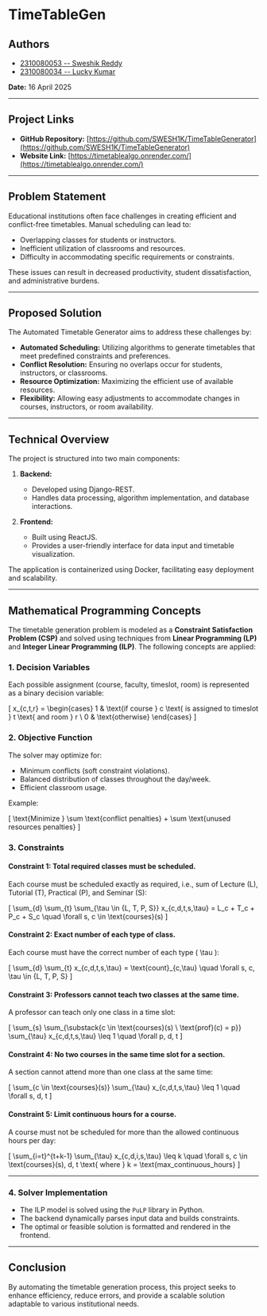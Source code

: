 # TimeTableGen

## Authors
- [2310080053 -- Sweshik Reddy](https://www.linkedin.com/in/sweshik/)
- [2310080034 -- Lucky Kumar](https://www.linkedin.com/in/lkx100/)

**Date:** 16 April 2025  

---

## Project Links
- **GitHub Repository:** [https://github.com/SWESH1K/TimeTableGenerator](https://github.com/SWESH1K/TimeTableGenerator)  
- **Website Link:** [https://timetablealgo.onrender.com/](https://timetablealgo.onrender.com/)

---

## Problem Statement
Educational institutions often face challenges in creating efficient and conflict-free timetables. Manual scheduling can lead to:
- Overlapping classes for students or instructors.
- Inefficient utilization of classrooms and resources.
- Difficulty in accommodating specific requirements or constraints.

These issues can result in decreased productivity, student dissatisfaction, and administrative burdens.

---

## Proposed Solution
The Automated Timetable Generator aims to address these challenges by:
- **Automated Scheduling:** Utilizing algorithms to generate timetables that meet predefined constraints and preferences.
- **Conflict Resolution:** Ensuring no overlaps occur for students, instructors, or classrooms.
- **Resource Optimization:** Maximizing the efficient use of available resources.
- **Flexibility:** Allowing easy adjustments to accommodate changes in courses, instructors, or room availability.

---

## Technical Overview
The project is structured into two main components:

1. **Backend:**
    - Developed using Django-REST.
    - Handles data processing, algorithm implementation, and database interactions.

2. **Frontend:**
    - Built using ReactJS.
    - Provides a user-friendly interface for data input and timetable visualization.

The application is containerized using Docker, facilitating easy deployment and scalability.

---

## Mathematical Programming Concepts
The timetable generation problem is modeled as a **Constraint Satisfaction Problem (CSP)** and solved using techniques from **Linear Programming (LP)** and **Integer Linear Programming (ILP)**. The following concepts are applied:

### 1. Decision Variables
Each possible assignment (course, faculty, timeslot, room) is represented as a binary decision variable:

\[
x_{c,t,r} = 
\begin{cases} 
1 & \text{if course } c \text{ is assigned to timeslot } t \text{ and room } r \\ 
0 & \text{otherwise} 
\end{cases}
\]

### 2. Objective Function
The solver may optimize for:
- Minimum conflicts (soft constraint violations).
- Balanced distribution of classes throughout the day/week.
- Efficient classroom usage.

Example:

\[
\text{Minimize } \sum \text{conflict penalties} + \sum \text{unused resources penalties}
\]

### 3. Constraints

#### Constraint 1: Total required classes must be scheduled.
Each course must be scheduled exactly as required, i.e., sum of Lecture (L), Tutorial (T), Practical (P), and Seminar (S):

\[
\sum_{d} \sum_{t} \sum_{\tau \in \{L, T, P, S\}} x_{c,d,t,s,\tau} = L_c + T_c + P_c + S_c \quad \forall s, c \in \text{courses}(s)
\]

#### Constraint 2: Exact number of each type of class.
Each course must have the correct number of each type \( \tau \):

\[
\sum_{d} \sum_{t} x_{c,d,t,s,\tau} = \text{count}_{c,\tau} \quad \forall s, c, \tau \in \{L, T, P, S\}
\]

#### Constraint 3: Professors cannot teach two classes at the same time.
A professor can teach only one class in a time slot:

\[
\sum_{s} \sum_{\substack{c \in \text{courses}(s) \\ \text{prof}(c) = p}} \sum_{\tau} x_{c,d,t,s,\tau} \leq 1 \quad \forall p, d, t
\]

#### Constraint 4: No two courses in the same time slot for a section.
A section cannot attend more than one class at the same time:

\[
\sum_{c \in \text{courses}(s)} \sum_{\tau} x_{c,d,t,s,\tau} \leq 1 \quad \forall s, d, t
\]

#### Constraint 5: Limit continuous hours for a course.
A course must not be scheduled for more than the allowed continuous hours per day:

\[
\sum_{i=t}^{t+k-1} \sum_{\tau} x_{c,d,i,s,\tau} \leq k \quad \forall s, c \in \text{courses}(s), d, t \text{ where } k = \text{max\_continuous\_hours}
\]

---

### 4. Solver Implementation
- The ILP model is solved using the `PuLP` library in Python.
- The backend dynamically parses input data and builds constraints.
- The optimal or feasible solution is formatted and rendered in the frontend.

---

## Conclusion
By automating the timetable generation process, this project seeks to enhance efficiency, reduce errors, and provide a scalable solution adaptable to various institutional needs.
